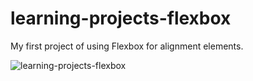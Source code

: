# learning-projects-flexbox
My first project of using Flexbox for alignment elements.


![learning-projects-flexbox](https://user-images.githubusercontent.com/108857884/194777131-ad340597-a44c-4b73-9fa8-9b3a68ff317c.png)
